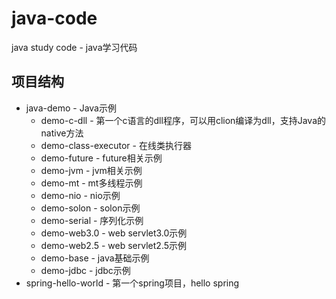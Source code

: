 # java-code
java study code - java学习代码

## 项目结构
* java-demo - Java示例
  * demo-c-dll - 第一个c语言的dll程序，可以用clion编译为dll，支持Java的native方法
  * demo-class-executor - 在线类执行器
  * demo-future - future相关示例
  * demo-jvm - jvm相关示例
  * demo-mt - mt多线程示例
  * demo-nio - nio示例
  * demo-solon - solon示例
  * demo-serial - 序列化示例
  * demo-web3.0 - web servlet3.0示例
  * demo-web2.5 - web servlet2.5示例
  * demo-base - java基础示例
  * demo-jdbc - jdbc示例
* spring-hello-world - 第一个spring项目，hello spring

